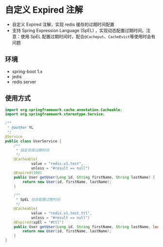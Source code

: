 # 自定义 Expired 注解

- 自定义 Expired 注解，实现 redis 缓存的过期时间配置
- 支持 Spring Expression Language (SpEL) ，实现动态配置过期时间。注意：使用 SpEL 配置过期时间时，配合`@Cacheput`、`CacheEvict`等使用时会有问题

## 环境
- spring-boot 1.x
- jedis
- redis server


## 使用方式

```java
import org.springframework.cache.annotation.Cacheable;
import org.springframework.stereotype.Service;

/**
 * @author YL
 */
@Service
public class UserService {
    /**
     * 指定具体过期时间
     */
    @Cacheable(
            value = "redis.v1.test",
            unless = "#result == null")
    @Expired(300)
    public User getUser(Long id, String firstName, String lastName) {
        return new User(id, firstName, lastName);
    }

    /**
     * SpEL 动态配置过期时间
     */
    @Cacheable(
            value = "redis.v1.test.ttl",
            unless = "#result == null")
    @Expired(spEl = "#ttl")
    public User getUser(Long id, String firstName, String lastName, long ttl) {
        return new User(id, firstName, lastName);
    }
}
```